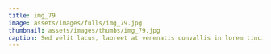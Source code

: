 ```yaml
--- 
title: img_79
image: assets/images/fulls/img_79.jpg 
thumbnail: assets/images/thumbs/img_79.jpg 
caption: Sed velit lacus, laoreet at venenatis convallis in lorem tincidunt. 
--- 
```


